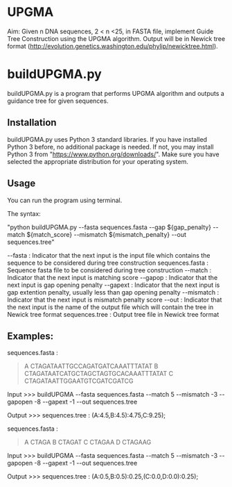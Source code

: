 # UPGMA
Aim: Given n DNA sequences, 2 < n <25, in FASTA file, implement Guide
Tree Construction using the UPGMA algorithm. Output will be in Newick tree format
(http://evolution.genetics.washington.edu/phylip/newicktree.html).

# buildUPGMA.py

buildUPGMA.py is a program that performs UPGMA algorithm and outputs a guidance tree for given sequences.

## Installation

buildUPGMA.py uses Python 3 standard libraries.
If you have installed Python 3 before, no additional package is needed.
If not, you may install Python 3 from "https://www.python.org/downloads/".
Make sure you have selected the appropriate distribution for your operating system.

## Usage

You can run the program using terminal.

The syntax:

"python buildUPGMA.py --fasta sequences.fasta --gap ${gap_penalty} --match ${match_score}
 --mismatch ${mismatch_penalty} --out sequences.tree"
 
--fasta					: Indicator that the next input is the input file which
						contains the sequence to be considered during tree construction
sequences.fasta			: Sequence fasta file to be considered during tree construction
--match 				: Indicator that the next input is matching score
--gapop					: Indicator that the next input is gap opening penalty
--gapext				: Indicator that the next input is gap extention penalty, 
						usually less than gap opening penalty
--mismatch				: Indicator that the next input is mismatch penalty score
--out 					: Indicator that the next input is the name of the output 
						file which will contain the tree in Newick tree format
sequences.tree			: Output tree file in Newick tree format

## Examples:

sequences.fasta :
>A
CTAGATAATTGCCAGATGATCAAATTTATAT
>B
CTAGATAATCATGCTAGCTAGTGCACAAATTTATAT
>C
CTAGATAATTGGAATGTCGATCGATCG

Input >>> buildUPGMA --fasta sequences.fasta --match 5 --mismatch -3 --gapopen -8 --gapext -1 --out sequences.tree

Output >>>
sequences.tree :
(A:4.5,B:4.5):4.75,C:9.25);

sequences.fasta :
>A
CTAGA
>B
CTAGAT
>C
CTAGAA
>D
CTAGAAG

Input >>> buildUPGMA --fasta sequences.fasta --match 5 --mismatch -3 --gapopen -8 --gapext -1 --out sequences.tree

Output >>>
sequences.tree :
(A:0.5,B:0.5):0.25,(C:0.0,D:0.0):0.25);
